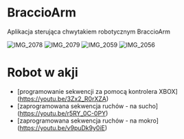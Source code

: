 # BraccioArm
Aplikacja sterująca chwytakiem robotycznym BraccioArm


![IMG_2078](https://user-images.githubusercontent.com/17962241/168301992-3848d034-9c97-40a4-adbb-84b9eed19011.JPG)
![IMG_2079](https://user-images.githubusercontent.com/17962241/168302493-e2699732-4b82-441f-8a51-3aa093014c58.JPG)
![IMG_2059](https://user-images.githubusercontent.com/17962241/168302419-0a02c997-285a-44db-af5a-e7a33804f2fd.JPG)
![IMG_2056](https://user-images.githubusercontent.com/17962241/168302748-4f3847d8-c76e-4289-9615-794eab858bb7.JPG)

# Robot w akji
* [programowanie sekwencji za pomocą kontrolera XBOX] (https://youtu.be/3Zx2_R0rXZA)
* [zaprogramowana sekwencja ruchów - na sucho] (https://youtu.be/r5RY_0C-0PY)
* [zaprogramowana sekwencja ruchów - na mokro] (https://youtu.be/v9puDk9y0iE)

